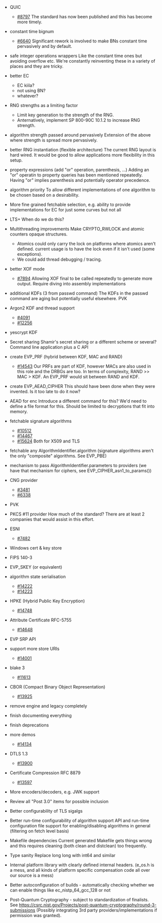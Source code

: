 - QUIC
  - [#8797](https://github.com/openssl/openssl/issues/8797)
  The standard has now been published and this has become more timely.

- constant time bignum
  - [#6640](https://github.com/openssl/openssl/issues/6640)
  Significant rework is involved to make BNs constant time pervasively and
  by default.

- safe integer operations wrappers
  Like the constant time ones but avoiding overflow etc.
  We're constantly reinventing these in a variety of places and they are tricky.

- better EC
  - EC kiila?
  - not using BN?
  - whatever?

- RNG strengths as a limiting factor
  - Limit key generation to the strength of the RNG.
  - Anternatively, implement SP 800-90C 10.1.2 to increase RNG strength.

- algorithm strength passed around pervasively
  Extension of the above where strength is spread more pervasively.

- better RNG instantiation (flexible architecture)
  The current RNG layout is hard wired.  It would be good to allow applications
  more flexibility in this setup.

- property expressions (add "or" operation, parenthesis, ...)
  Adding an "or" operatin to property queries has been mentioned repeatedly.
  Having "or" implies parenthesis and potentially operator precedence.

- algorithm priority
  To allow different implementations of one algorithm to be chosen based on
  a desirability.

- More fine grained fetchable selection, e.g. ability to provide implementations
  for EC for just some curves but not all

- LTS+
  When do we do this?

- Multithreading improvements
  Make CRYPTO_RWLOCK and atomic counters opaque structures.
  - Atomics could only carry the lock on platforms where atomics aren't defined.
    current usage is to have the lock even if it isn't used (some exceptions).
  - We could add thread debugging / tracing.

- better XOF mode
  - [#7894](https://github.com/openssl/openssl/issues/7894)
  Allowing XOF final to be called repeatedly to generate more output.
  Require diving into assembly implementations

- additional KDFs (3 from passwd command)
  The KDFs in the passwd command are aging but potentially useful elsewhere.
  PVK

- Argon2 KDF and thread support
  - [#4091](https://github.com/openssl/openssl/issues/4091)
  - [#12256](https://github.com/openssl/openssl/issues/12256)

- yescrypt KDF

- Secret sharing
  Shamir's secret sharing or a different scheme or several?
  Command line application plus a C API

- create EVP_PRF (hybrid between KDF, MAC and RAND)
  - [#14543](https://github.com/openssl/openssl/issues/14543)
  Our PRFs are part of KDF, however MACs are also used in this role and the
  DRBGs are too.  In terms of complexity, RAND >> MAC > KDF.  An EVP_PRF would
  sit between RAND and KDF.

- create EVP_AEAD_CIPHER
  This should have been done when they were invented.  Is it too late to do
  it now?

- AEAD for enc
  Introduce a different command for this?
  We'd need to define a file format for this.
  Should be limited to decryptions that fit into memory.

- fetchable signature algorithms
  - [#10512](https://github.com/openssl/openssl/issues/10512)
  - [#14467](https://github.com/openssl/openssl/issues/14467)
  - [#15624](https://github.com/openssl/openssl/issues/15624)
  Both for X509 and TLS

- fetchable any AlgorithmIdentifier.algorithm
  (signature algorithms aren't the only "composite" algorithms.  See EVP_PBE)

- mechanism to pass AlgorithmIdentifier.parameters to providers
  (we have that mechanism for ciphers, see EVP_CIPHER_asn1_to_params())

- CNG provider
  - [#3481](https://github.com/openssl/openssl/issues/3481)
  - [#6338](https://github.com/openssl/openssl/issues/6338)

- PVK

- PKCS #11 provider
  How much of the standard?
  There are at least 2 companies that would assist in this effort.

- ESNI
  - [#7482](https://github.com/openssl/openssl/issues/7482)

- Windows cert & key store

- FIPS 140-3

- EVP_SKEY (or equivalent)

- algorithm state serialisation
  - [#14222](https://github.com/openssl/openssl/issues/14222)
  - [#14223](https://github.com/openssl/openssl/issues/14223)

- HPKE (Hybrid Public Key Encryption)
  - [#14748](https://github.com/openssl/openssl/issues/14748)

- Attribute Certificate RFC-5755
  - [#14648](https://github.com/openssl/openssl/issues/14648)

- EVP SRP API

- support more store URIs
  - [#14001](https://github.com/openssl/openssl/issues/14001)

- blake 3
  - [#11613](https://github.com/openssl/openssl/issues/11613)

- CBOR (Compact Binary Object Representation)
  - [#13925](https://github.com/openssl/openssl/issues/13925)

- remove engine and legacy completely

- finish documenting everything

- finish deprecations

- more demos
  - [#14134](https://github.com/openssl/openssl/issues/14134)

- DTLS 1.3
  - [#13900](https://github.com/openssl/openssl/issues/13900)

- Certificate Compression RFC 8879
  - [#13597](https://github.com/openssl/openssl/issues/13597)

- More encoders/decoders, e.g. JWK support

- Review all "Post 3.0" items for possible inclusion

- Better configurability of TLS sigalgs

- Better run-time configurability of algorithm support
  API and run-time configuration file support for enabling/disabling
  algorithms in general (filtering on fetch level basis)

- Makefile dependencies
  Current generated Makefile gets things wrong and this requires cleaning
  (both clean and distclean) too frequently.

- Type sanity
  Replace long long with int64 and similar

- Internal platform library with clearly defined internal headers.
  (e_os.h is a mess, and all kinds of platform specific compensation
  code all over our source is a mess)

- Better autoconfiguration of builds - automatically checking whether we can
  enable things like ec_nistp_64_gcc_128 or not

- Post-Quantum Cryptography - subject to standardization of finalists.
  See https://csrc.nist.gov/Projects/post-quantum-cryptography/round-3-submissions
  (Possibly integrating 3rd party providers/implementations if permission was granted).
